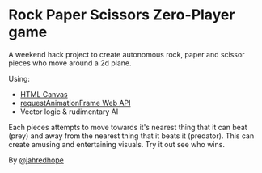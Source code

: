 # Rock Paper Scissors Zero-Player game

A weekend hack project to create autonomous rock, paper and scissor pieces who move around a 2d plane.

Using:

- [HTML Canvas](https://developer.mozilla.org/en-US/docs/Web/HTML/Element/canvas)
- [requestAnimationFrame Web API](https://developer.mozilla.org/en-US/docs/Web/API/window/requestAnimationFrame)
- Vector logic & rudimentary AI

Each pieces attempts to move towards it's nearest thing that it can beat (prey) and away from the nearest thing that it beats it (predator). This can create amusing and entertaining visuals. Try it out see who wins.

By [@jahredhope](https://github.com/jahredhope)
